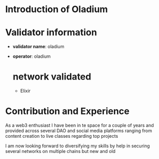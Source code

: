 # Introduction of Oladium

# Validator information
- **validator name**: oladium
- **operator**: oladium


  # network validated
   - Elixir
 

# Contribution and Experience

As a web3 enthusiast I have been in te space for a couple of years and provided across several DAO and social media platforms ranging from content creation to live classes regarding top projects

I am now looking forward to diversifying my skills by help in securing several networks on multiple chains but new and old

